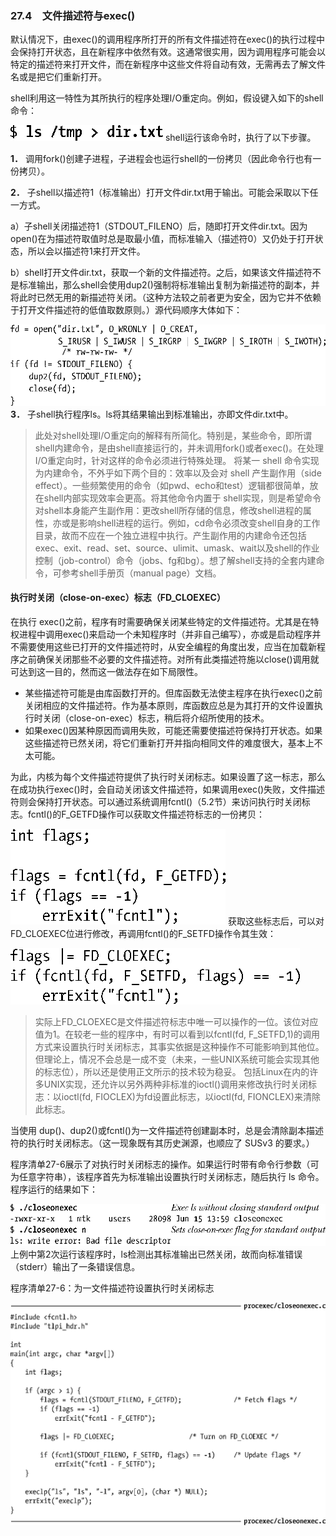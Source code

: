 ### 27.4　文件描述符与exec()

默认情况下，由exec()的调用程序所打开的所有文件描述符在exec()的执行过程中会保持打开状态，且在新程序中依然有效。这通常很实用，因为调用程序可能会以特定的描述符来打开文件，而在新程序中这些文件将自动有效，无需再去了解文件名或是把它们重新打开。

shell利用这一特性为其所执行的程序处理I/O重定向。例如，假设键入如下的shell命令：



![726.png](../images/726.png)
shell运行该命令时，执行了以下步骤。

**1．** 调用fork()创建子进程，子进程会也运行shell的一份拷贝（因此命令行也有一份拷贝）。

**2．** 子shell以描述符1（标准输出）打开文件dir.txt用于输出。可能会采取以下任一方式。

a）子shell关闭描述符1（STDOUT_FILENO）后，随即打开文件dir.txt。因为open()在为描述符取值时总是取最小值，而标准输入（描述符0）又仍处于打开状态，所以会以描述符1来打开文件。

b）shell打开文件dir.txt，获取一个新的文件描述符。之后，如果该文件描述符不是标准输出，那么shell会使用dup2()强制将标准输出复制为新描述符的副本，并将此时已然无用的新描述符关闭。（这种方法较之前者更为安全，因为它并不依赖于打开文件描述符的低值取数原则。）源代码顺序大体如下：



![727.png](../images/727.png)
**3．** 子shell执行程序ls。ls将其结果输出到标准输出，亦即文件dir.txt中。

> 此处对shell处理I/O重定向的解释有所简化。特别是，某些命令，即所谓shell内建命令，是由shell直接运行的，并未调用fork()或者exec()。在处理I/O重定向时，针对这样的命令必须进行特殊处理。
> 将某一 shell 命令实现为内建命令，不外乎如下两个目的：效率以及会对 shell 产生副作用（side effect）。一些频繁使用的命令（如pwd、echo和test）逻辑都很简单，放在shell内部实现效率会更高。将其他命令内置于 shell实现，则是希望命令对shell本身能产生副作用：更改shell所存储的信息，修改shell进程的属性，亦或是影响shell进程的运行。例如，cd命令必须改变shell自身的工作目录，故而不应在一个独立进程中执行。产生副作用的内建命令还包括exec、exit、read、set、source、ulimit、umask、wait以及shell的作业控制（job-control）命令（jobs、fg和bg）。想了解shell支持的全套内建命令，可参考shell手册页（manual page）文档。

#### 执行时关闭（close-on-exec）标志（FD_CLOEXEC）

在执行 exec()之前，程序有时需要确保关闭某些特定的文件描述符。尤其是在特权进程中调用exec()来启动一个未知程序时（并非自己编写），亦或是启动程序并不需要使用这些已打开的文件描述符时，从安全编程的角度出发，应当在加载新程序之前确保关闭那些不必要的文件描述符。对所有此类描述符施以close()调用就可达到这一目的，然而这一做法存在如下局限性。

+ 某些描述符可能是由库函数打开的。但库函数无法使主程序在执行exec()之前关闭相应的文件描述符。作为基本原则，库函数应总是为其打开的文件设置执行时关闭（close-on-exec）标志，稍后将介绍所使用的技术。
+ 如果exec()因某种原因而调用失败，可能还需要使描述符保持打开状态。如果这些描述符已然关闭，将它们重新打开并指向相同文件的难度很大，基本上不太可能。

为此，内核为每个文件描述符提供了执行时关闭标志。如果设置了这一标志，那么在成功执行exec()时，会自动关闭该文件描述符，如果调用exec()失败，文件描述符则会保持打开状态。可以通过系统调用fcntl()（5.2节）来访问执行时关闭标志。fcntl()的F_GETFD操作可以获取文件描述符标志的一份拷贝：



![728.png](../images/728.png)
获取这些标志后，可以对FD_CLOEXEC位进行修改，再调用fcntl()的F_SETFD操作令其生效：



![729.png](../images/729.png)
> 实际上FD_CLOEXEC是文件描述符标志中唯一可以操作的一位。该位对应值为1。在较老一些的程序中，有时可以看到以fcntl(fd, F_SETFD,1)的调用方式来设置执行时关闭标志，其事实依据是这种操作不可能影响到其他位。但理论上，情况不会总是一成不变（未来，一些UNIX系统可能会实现其他的标志位），所以还是使用正文所示的技术较为稳妥。
> 包括Linux在内的许多UNIX实现，还允许以另外两种非标准的ioctl()调用来修改执行时关闭标志：以ioctl(fd, FIOCLEX)为fd设置此标志，以ioctl(fd, FIONCLEX)来清除此标志。

当使用 dup()、dup2()或fcntl()为一文件描述符创建副本时，总是会清除副本描述符的执行时关闭标志。（这一现象既有其历史渊源，也顺应了 SUSv3 的要求。）

程序清单27-6展示了对执行时关闭标志的操作。如果运行时带有命令行参数（可为任意字符串），该程序首先为标准输出设置执行时关闭标志，随后执行 ls 命令。程序运行的结果如下：



![730.png](../images/730.png)
上例中第2次运行该程序时，ls检测出其标准输出已然关闭，故而向标准错误（stderr）输出了一条错误信息。

程序清单27-6：为一文件描述符设置执行时关闭标志



![731.png](../images/731.png)
